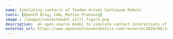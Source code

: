```yaml
---
name: Simulating contacts of Tendon-driven Continuum Robots 
tools: [OpenCR Blog, CAN, Motion Planning]
image : /images/contactmodel_still_figure.png
description:  An open-source model to simulate contact interactions of TDCRs
external_url: https://www.opencontinuumrobotics.com/research/2024/06/14/tdcr-contact-model.html
---
```

